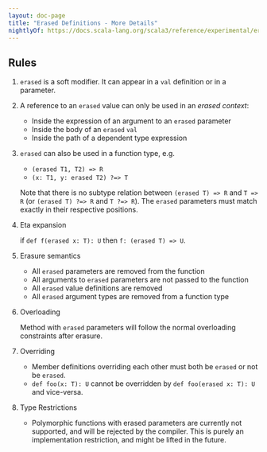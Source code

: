 ```yaml
---
layout: doc-page
title: "Erased Definitions - More Details"
nightlyOf: https://docs.scala-lang.org/scala3/reference/experimental/erased-defs-spec.html
---
```


## Rules

1. `erased` is a soft modifier. It can appear in a `val` definition or in a parameter.

2. A reference to an `erased` value can only be used in an *erased context*:
   * Inside the expression of an argument to an `erased` parameter
   * Inside the body of an `erased` `val`
   * Inside the path of a dependent type expression

3. `erased` can also be used in a function type, e.g.

   * `(erased T1, T2) => R`
   * `(x: T1, y: erased T2) ?=> T`

   Note that there is no subtype relation between `(erased T) => R` and `T => R` (or `(erased T) ?=> R` and `T ?=> R`). The `erased` parameters must match exactly in their respective positions.

4. Eta expansion

   if `def f(erased x: T): U` then `f: (erased T) => U`.

5. Erasure semantics
   * All `erased` parameters are removed from the function
   * All arguments to `erased` parameters are not passed to the function
   * All `erased` value definitions are removed
   * All `erased` argument types are removed from a function type

6. Overloading

   Method with `erased` parameters will follow the normal overloading constraints after erasure.

7. Overriding
   * Member definitions overriding each other must both be `erased` or not be `erased`.
   * `def foo(x: T): U` cannot be overridden by `def foo(erased x: T): U` and vice-versa.

8. Type Restrictions
   * Polymorphic functions with erased parameters are currently not supported, and will be rejected by the compiler. This is purely an implementation restriction, and might be lifted in the future.
